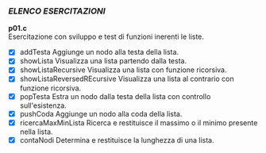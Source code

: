 ### *ELENCO ESERCITAZIONI*

**p01.c**  
Esercitazione con sviluppo e test di funzioni inerenti le liste.
- [x] addTesta Aggiunge un nodo alla testa della lista.
- [x] showLista Visualizza una lista partendo dalla testa.
- [x] showListaRecursive Visualizza una lista con funzione ricorsiva.
- [x] showListaReversedREcursive Visualizza una lista al contrario con funzione ricorsiva.
- [x] popTesta Estra un nodo dalla testa della lista con controllo sull'esistenza.
- [x] pushCoda Aggiunge un nodo alla coda della lista.
- [x] ricercaMaxMinLista Ricerca e restituisce il massimo o il minimo presente nella lista.
- [x] contaNodi Determina e restituisce la lunghezza di una lista.
